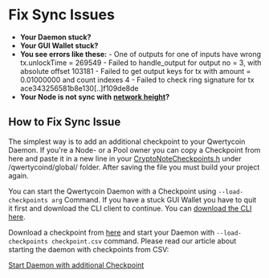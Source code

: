 # Fix Sync Issues

* **Your Daemon stuck?**
* **Your GUI Wallet stuck?**
* **You see errors like these:**  - One of outputs for one of inputs have wrong tx.unlockTime = 269549  - Failed to handle\_output for output no = 3, with absolute offset 103181  - Failed to get output keys for tx with amount = 0.01000000 and count indexes 4  - Failed to check ring signature for tx ace343256581b8e130\[..\]f109de8de
* **Your Node is not sync with** [**network height**](https://api.qwertycoin.org/height/)**?**

## How to Fix Sync Issue

The simplest way is to add an additional checkpoint to your Qwertycoin Daemon. If you're a Node- or a Pool owner you can copy a Checkpoint from here and paste it in a new line in your [CryptoNoteCheckpoints.h](https://github.com/qwertycoin-org/qwertycoin/blob/master/src/CryptoNoteCheckpoints.h) under /qwertycoind/global/ folder. After saving the file you must build your project again.

You can start the Qwertycoin Daemon with a Checkpoint using `--load-checkpoints arg` Command. If you have a stuck GUI Wallet you have to quit it first and download the CLI client to continue. You can [download the CLI here](https://github.com/qwertycoin-org/qwertycoin/releases).

Download a checkpoint from [here](https://explorer.qwertycoin.org/q/checkpoint_csv) and start your Daemon with `--load-checkpoints checkpoint.csv` command. Please read our article about starting the daemon with checkpoints from CSV:

[Start Daemon with additional Checkpoint](https://docs.qwertycoin.org/guides/daemon/daemon/Load-Checkpoints)

